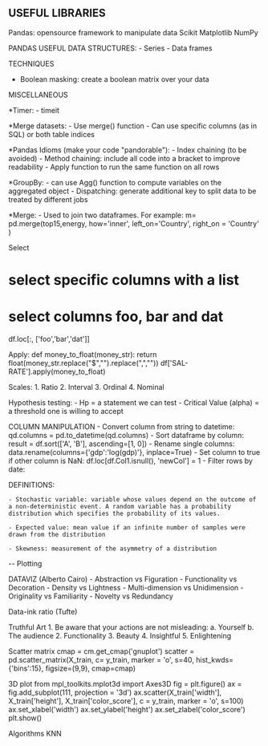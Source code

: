 ## USEFUL LIBRARIES
Pandas: opensource framework to manipulate data
Scikit
Matplotlib
NumPy

PANDAS USEFUL DATA STRUCTURES:
	- Series
	- Data frames

TECHNIQUES
  - Boolean masking: create a boolean matrix over your data

MISCELLANEOUS

  *Timer:
    - timeit

  *Merge datasets:
    - Use merge() function
    - Can use specific columns (as in SQL) or both table indices

  *Pandas Idioms (make your code "pandorable"):
    - Index chaining (to be avoided)
    - Method chaining: include all code into a bracket to improve readability
    - Apply function to run the same function on all rows

  *GroupBy:
    -  can use Agg() function to compute variables on the aggregated object
    - Dispatching: generate additional key to split data to be treated by different jobs
  
  *Merge: 
    - Used to join two dataframes. For example: m= pd.merge(top15,energy, how='inner', left_on='Country', right_on = 'Country' )

Select
# select specific columns with a list
# select columns foo, bar and dat
df.loc[:, ['foo','bar','dat']]


Apply:
def money_to_float(money_str):
    return float(money_str.replace("$","").replace(",",""))
df['SAL-RATE'].apply(money_to_float)
> 

  Scales:
    1. Ratio
    2. Interval
    3. Ordinal
    4. Nominal

Hypothesis testing:
	- Hp = a statement we can test
	- Critical Value (alpha) = a threshold one is willing to accept


COLUMN MANIPULATION
	- Convert column from string to datetime:
  qd.columns = pd.to_datetime(qd.columns)
	- Sort dataframe by column:
	result = df.sort(['A', 'B'], ascending=[1, 0])
	- Rename single columns:
	data.rename(columns={'gdp':'log(gdp)'}, inplace=True)
	- Set column to true if other column is NaN:
	df.loc[df.Col1.isnull(), 'newCol'] = 1
	- Filter rows by date:
	
DEFINITIONS:

	- Stochastic variable: variable whose values depend on the outcome of a non-deterministic event. A random variable has a probability distribution which specifies the probability of its values.

	- Expected value: mean value if an infinite number of samples were drawn from the distribution

	- Skewness: measurement of the asymmetry of a distribution

--
Plotting

DATAVIZ (Alberto Cairo)
	- Abstraction vs Figuration
	- Functionality vs Decoration
	- Density vs Lightness
	- Multi-dimension vs Unidimension
	- Originality vs Familiarity
	- Novelty vs Redundancy

Data-ink ratio (Tufte)

Truthful Art
	1. Be aware that your actions are not misleading:
		a. Yourself
		b. The audience
	2. Functionality
	3. Beauty
	4. Insightful
	5. Enlightening

Scatter matrix
cmap = cm.get_cmap('gnuplot')
scatter = pd.scatter_matrix(X_train, c= y_train, marker = 'o', s=40, hist_kwds={'bins':15}, figsize=(9,9), cmap=cmap)

3D plot
from mpl_toolkits.mplot3d import Axes3D
fig = plt.figure()
ax = fig.add_subplot(111, projection = '3d')
ax.scatter(X_train['width'], X_train['height'], X_train['color_score'], c = y_train, marker = 'o', s=100)
ax.set_xlabel('width')
ax.set_ylabel('height')
ax.set_zlabel('color_score')
plt.show()

Algorithms
KNN


